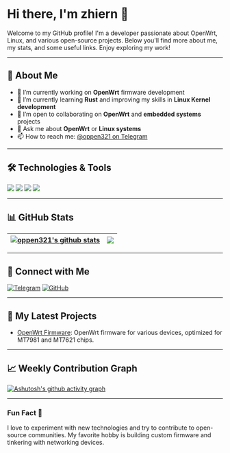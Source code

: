 # Hi there, I'm **zhiern** 👋

Welcome to my GitHub profile! I'm a developer passionate about OpenWrt, Linux, and various open-source projects. Below you'll find more about me, my stats, and some useful links. Enjoy exploring my work! 

---

## 🚀 About Me

- 🔭 I’m currently working on **OpenWrt** firmware development
- 🌱 I’m currently learning **Rust** and improving my skills in **Linux Kernel development**
- 👯 I’m open to collaborating on **OpenWrt** and **embedded systems** projects
- 💬 Ask me about **OpenWrt** or **Linux systems**
- 📫 How to reach me: [@oppen321 on Telegram](https://t.me/OPPEN321)

---

## 🛠️ Technologies & Tools

![](https://img.shields.io/badge/Technology-OpenWrt-brightgreen)
![](https://img.shields.io/badge/Language-Shell-blue)
![](https://img.shields.io/badge/Language-Python-yellow)
![](https://img.shields.io/badge/Tool-Git-red)

---

## 📊 GitHub Stats

| <a href="https://github.com/zhiern"><img align="center" src="https://github-readme-stats.vercel.app/api?username=oppen321&show_icons=true&count_private=true&theme=gruvbox&hide_border=true" alt="oppen321's github stats" /></a> | <a href="https://github.com/oppen321"><img align="center" src="https://github-readme-stats.vercel.app/api/top-langs/?username=oppen321&layout=compact&theme=gruvbox&hide_border=true" /></a> |
| ------------- |  ------------- | 

---

## 🔗 Connect with Me

[![Telegram](https://img.shields.io/badge/Telegram-@oppen321-blue?style=for-the-badge&logo=telegram)](https://t.me/OPPEN321)
[![GitHub](https://img.shields.io/badge/GitHub-@oppen321-black?style=for-the-badge&logo=github)](https://github.com/oppen321)

---

## 🎯 My Latest Projects

- [OpenWrt Firmware](https://github.com/zhiern/ZeroWrt-Action): OpenWrt firmware for various devices, optimized for MT7981 and MT7621 chips.

---

## 📈 Weekly Contribution Graph

[![Ashutosh's github activity graph](https://github-readme-activity-graph.vercel.app/graph?username=zhiern&bg_color=ffcfe9&color=9e4c98&line=9e4c98&point=403d3d&area=true&hide_border=true)](https://github.com/ashutosh00710/github-readme-activity-graph)

---

### Fun Fact 🎉

I love to experiment with new technologies and try to contribute to open-source communities. My favorite hobby is building custom firmware and tinkering with networking devices.
